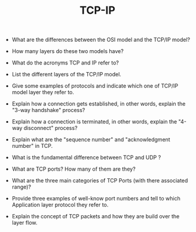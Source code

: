 #   <center>TCP-IP</centre><br><br>
+   What are the differences between the OSI model and the TCP/IP model?

+ How many layers do these two models have?

+ What do the acronyms TCP and IP refer to?

+ List the different layers of the TCP/IP model.

+ Give some examples of protocols and indicate 
which one of TCP/IP model layer they refer to.

+ Explain how a connection gets established, in other words, explain the "3-way handshake" process?

+ Explain how a connection is terminated, in other words, explain the "4-way disconnect" process?

+ Explain what are the "sequence number" and "acknowledgment number" in TCP.

+ What is the fundamental difference between TCP and UDP ?

+ What are TCP ports? How many of them are they?

+ What are the three main categories of TCP Ports (with there associated range)?

+ Provide three examples of well-know port numbers and tell to which Application layer protocol they refer to.

+ Explain the concept of TCP packets and how they are build over the layer flow.

